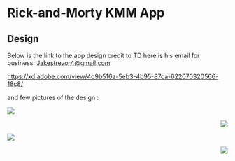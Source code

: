 # Rick-and-Morty KMM App

## Design
Below is the link to the app design credit to TD here is his email for business: Jakestrevor4@gmail.com

https://xd.adobe.com/view/4d9b516a-5eb3-4b95-87ca-622070320566-18c8/

and few pictures of the design :


<p align="left">
  <img src="https://user-images.githubusercontent.com/15221546/160887537-104e6786-f9a3-451e-af03-b9b9ee685cdd.png">
</p>

<p align="right">
  <img src="https://user-images.githubusercontent.com/15221546/160887477-8598629b-1f97-40e3-b811-d75099f57bbb.png">
</p>

<p align="left">
  <img src="https://user-images.githubusercontent.com/15221546/160887492-e99e43f9-4585-4eef-b541-d36ded7154b0.png">
</p>

<p align="right">
  <img src="https://user-images.githubusercontent.com/15221546/160887522-2960f47d-06f1-4a11-9c13-c3f2a8321690.png">
</p>

